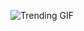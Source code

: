 
<!-- GIF_SECTION -->
![Trending GIF](https://media0.giphy.com/media/v1.Y2lkPThiYjIxNzcybDdrdHhjYzVvNG5ibmJmOWg1YjV2cGttZnU2YndoMGZrdTE4ZmY2YiZlcD12MV9naWZzX3NlYXJjaCZjdD1n/LyV4cw0vDtAgc8xTHQ/giphy.gif)
<!-- END_GIF_SECTION -->
